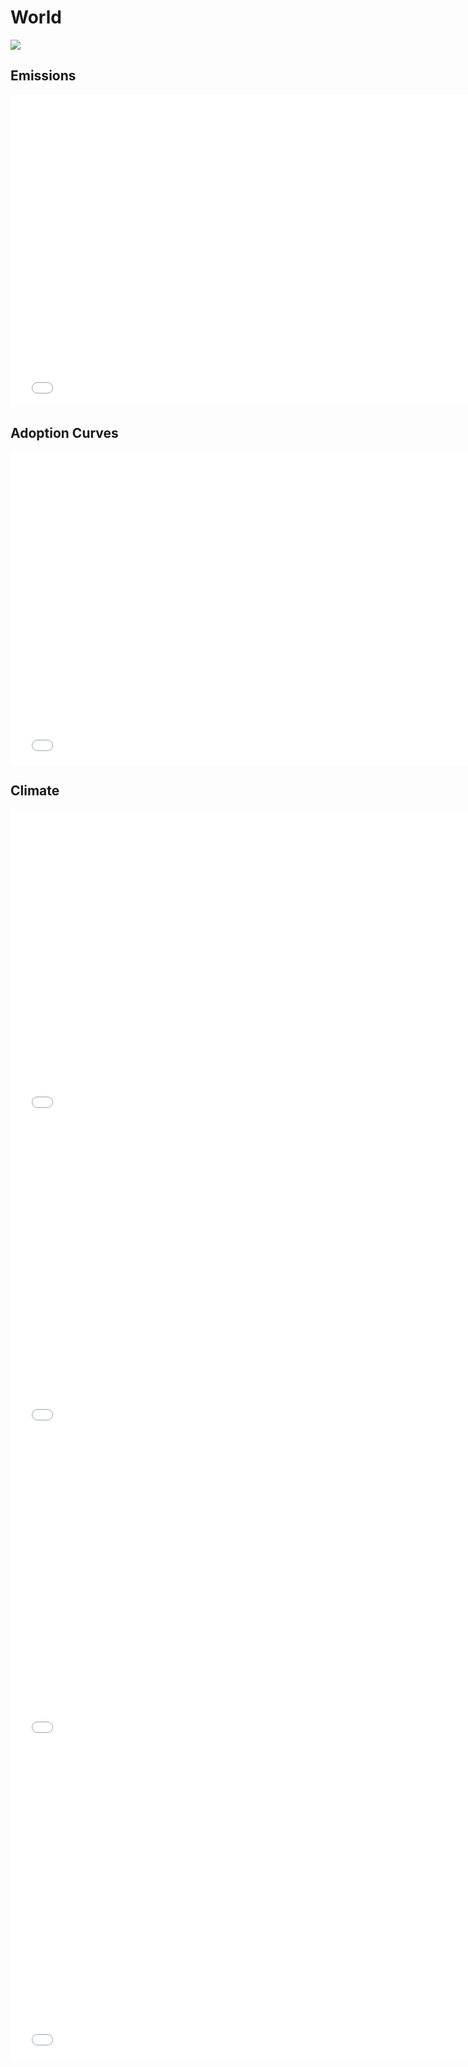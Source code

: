 



# World 
  
![](../region%20maps/World.png)  
  
  

## Emissions
<iframe id='igraph' scrolling='no' style='border:none' seamless='seamless' src= "mwedges-pathway-World-daurafw.html" height='500' width='150%'></iframe>  
  

## Adoption Curves
<iframe id='igraph' scrolling='no' style='border:none' seamless='seamless' src= "scurves-World-pathway-daurafw.html" height='500' width='150%'></iframe>  
  

## Climate
<iframe id='igraph' scrolling='no' style='border:none' seamless='seamless' src= "co2conc-World-daurafw.html" height='500' width='150%'></iframe>  
<iframe id='igraph' scrolling='no' style='border:none' seamless='seamless' src= "ghgconc-World-daurafw.html" height='500' width='150%'></iframe>  
<iframe id='igraph' scrolling='no' style='border:none' seamless='seamless' src= "forcing-World-daurafw.html" height='500' width='150%'></iframe>  
<iframe id='igraph' scrolling='no' style='border:none' seamless='seamless' src= "temp-World-daurafw.html" height='500' width='150%'></iframe>  
